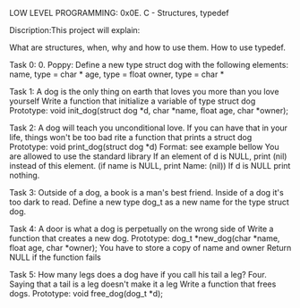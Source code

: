 LOW LEVEL PROGRAMMING: 0x0E. C - Structures, typedef

Discription:This project will explain: 

What are structures, when, why and how to use them.
How to use typedef.

Task 0: 0. Poppy: Define a new type struct dog with the following elements:
name, type = char *
age, type = float
owner, type = char *

Task 1: A dog is the only thing on earth that loves you more than you love yourself
Write a function that initialize a variable of type struct dog
Prototype: void init_dog(struct dog *d, char *name, float age, char *owner);

Task 2: A dog will teach you unconditional love. If you can have that in your life, things won't be too bad
rite a function that prints a struct dog
Prototype: void print_dog(struct dog *d)
Format: see example bellow
You are allowed to use the standard library
If an element of d is NULL, print (nil) instead of this element. (if name is NULL, print Name: (nil))
If d is NULL print nothing.

Task 3: Outside of a dog, a book is a man's best friend. Inside of a dog it's too dark to read.
Define a new type dog_t as a new name for the type struct dog.

Task 4: A door is what a dog is perpetually on the wrong side of
Write a function that creates a new dog.
Prototype: dog_t *new_dog(char *name, float age, char *owner);
You have to store a copy of name and owner
Return NULL if the function fails

Task 5: How many legs does a dog have if you call his tail a leg? Four. Saying that a tail is a leg doesn't make it a leg
Write a function that frees dogs.
Prototype: void free_dog(dog_t *d);
